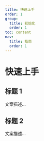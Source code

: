 ```yaml
---
title: 快速上手
order: 1
group:
  title: 初始化
  order: 1
toc: content
nav:
  title: 指南
  order: 1
---
```


# 快速上手

## 标题 1

文案描述...

## 标题 2

文案描述...
